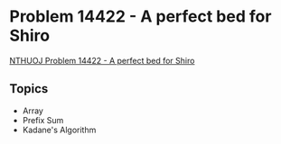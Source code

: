 # Problem 14422 - A perfect bed for Shiro
[NTHUOJ Problem 14422 - A perfect bed for Shiro](https://acm.cs.nthu.edu.tw/problem/14422/)


## Topics
- Array
- Prefix Sum
- Kadane's Algorithm